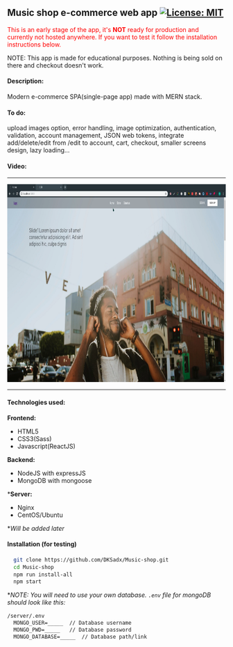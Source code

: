 ## Music shop e-commerce web app [![License: MIT](https://img.shields.io/badge/License-MIT-yellow.svg)](https://opensource.org/licenses/MIT)

<span style="color:red">This is an early stage of the app, it's <strong style="color:red">NOT</strong> ready for production and currently not hosted anywhere. If you want to test it follow the installation instructions below.</span>

NOTE: This app is made for educational purposes. Nothing is being sold on there and checkout doesn't work.

#### Description:

Modern e-commerce SPA(single-page app) made with MERN stack.

#### To do:

upload images option, error handling, image optimization, authentication, validation, account management, JSON web tokens, integrate add/delete/edit from /edit to account, cart, checkout, smaller screens design, lazy loading...

#### Video:

<hr/>

<a href="https://player.vimeo.com/video/352587088" target="_blank"><img src="video-thumbnail.png"
 width="800" height="455"/></a>

<hr/>

#### Technologies used:

**Frontend:**

- HTML5
- CSS3(Sass)
- Javascript(ReactJS)

**Backend:**

- NodeJS with expressJS
- MongoDB with mongoose

\***Server:**

- Nginx
- CentOS/Ubuntu

\*_Will be added later_

#### Installation (for testing)

```sh
  git clone https://github.com/DKSadx/Music-shop.git
  cd Music-shop
  npm run install-all
  npm start
```

\*_NOTE: You will need to use your own database.
`.env` file for mongoDB should look like this:_

```env
/server/.env
  MONGO_USER=_____  // Database username
  MONGO_PWD=_____   // Database password
  MONGO_DATABASE=_____  // Database path/link
```

